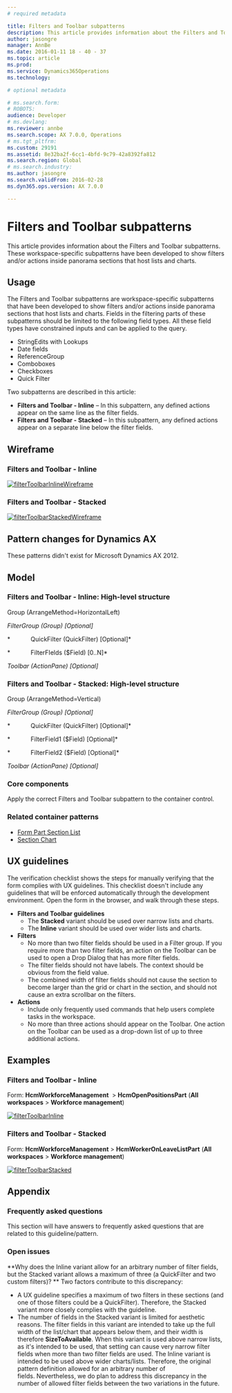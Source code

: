 ```yaml
---
# required metadata

title: Filters and Toolbar subpatterns
description: This article provides information about the Filters and Toolbar subpatterns. These workspace-specific subpatterns have been developed to show filters and/or actions inside panorama sections that host lists and charts.
author: jasongre
manager: AnnBe
ms.date: 2016-01-11 18 - 40 - 37
ms.topic: article
ms.prod: 
ms.service: Dynamics365Operations
ms.technology: 

# optional metadata

# ms.search.form: 
# ROBOTS: 
audience: Developer
# ms.devlang: 
ms.reviewer: annbe
ms.search.scope: AX 7.0.0, Operations
# ms.tgt_pltfrm: 
ms.custom: 29191
ms.assetid: 8e32ba2f-6cc1-4bfd-9c79-42a8392fa812
ms.search.region: Global
# ms.search.industry: 
ms.author: jasongre
ms.search.validFrom: 2016-02-28
ms.dyn365.ops.version: AX 7.0.0

---
```


# Filters and Toolbar subpatterns

This article provides information about the Filters and Toolbar subpatterns. These workspace-specific subpatterns have been developed to show filters and/or actions inside panorama sections that host lists and charts.

Usage
-----

The Filters and Toolbar subpatterns are workspace-specific subpatterns that have been developed to show filters and/or actions inside panorama sections that host lists and charts. Fields in the filtering parts of these subpatterns should be limited to the following field types. All these field types have constrained inputs and can be applied to the query.

-   StringEdits with Lookups
-   Date fields
-   ReferenceGroup
-   Comboboxes
-   Checkboxes
-   Quick Filter

Two subpatterns are described in this article:

-   **Filters and Toolbar - Inline** – In this subpattern, any defined actions appear on the same line as the filter fields.
-   **Filters and Toolbar - Stacked** – In this subpattern, any defined actions appear on a separate line below the filter fields.

## Wireframe
### Filters and Toolbar - Inline

[![filterToolbarInlineWireframe](./media/filtertoolbarinlinewireframe.png)](./media/filtertoolbarinlinewireframe.png)

### Filters and Toolbar - Stacked

[![filterToolbarStackedWireframe](./media/filtertoolbarstackedwireframe.png)](./media/filtertoolbarstackedwireframe.png)

## Pattern changes for Dynamics AX
These patterns didn't exist for Microsoft Dynamics AX 2012.

## Model
### Filters and Toolbar - Inline: High-level structure

Group (ArrangeMethod=HorizontalLeft)

*FilterGroup (Group) \[Optional\]*

*            QuickFilter (QuickFilter) \[Optional\]*

*            FilterFIelds ($Field) \[0..N\]*

*Toolbar (ActionPane) \[Optional\]*

### Filters and Toolbar - Stacked: High-level structure

Group (ArrangeMethod=Vertical)

*FilterGroup (Group) \[Optional\]*

*            QuickFilter (QuickFilter) \[Optional\]*

*            FilterField1 ($Field) \[Optional\]*

*            FilterField2 ($Field) \[Optional\]*

*Toolbar (ActionPane) \[Optional\]*

### Core components

Apply the correct Filters and Toolbar subpattern to the container control.

### Related container patterns

-   [Form Part Section List](section-list-form-pattern.md)
-   [Section Chart](section-chart-form-pattern.md)

## UX guidelines
The verification checklist shows the steps for manually verifying that the form complies with UX guidelines. This checklist doesn't include any guidelines that will be enforced automatically through the development environment. Open the form in the browser, and walk through these steps.

-   **Filters and Toolbar guidelines**
    -   The **Stacked** variant should be used over narrow lists and charts.
    -   The **Inline** variant should be used over wider lists and charts.
-   **Filters**
    -   No more than two filter fields should be used in a Filter group. If you require more than two filter fields, an action on the Toolbar can be used to open a Drop Dialog that has more filter fields.
    -   The filter fields should not have labels. The context should be obvious from the field value.
    -   The combined width of filter fields should not cause the section to become larger than the grid or chart in the section, and should not cause an extra scrollbar on the filters.
-   **Actions**
    -   Include only frequently used commands that help users complete tasks in the workspace.
    -   No more than three actions should appear on the Toolbar. One action on the Toolbar can be used as a drop-down list of up to three additional actions.

## Examples
### Filters and Toolbar - Inline

Form: **HcmWorkforceManagement**  &gt; **HcmOpenPositionsPart** (**All workspaces** &gt; **Workforce management**) 

[![filterToolbarInline](./media/filtertoolbarinline.png)](./media/filtertoolbarinline.png)

### Filters and Toolbar - Stacked

Form: **HcmWorkforceManagement** &gt; **HcmWorkerOnLeaveListPart** (**All workspaces** &gt; **Workforce management**) 

[![filterToolbarStacked](./media/filtertoolbarstacked.png)](./media/filtertoolbarstacked.png)

## Appendix
### Frequently asked questions

This section will have answers to frequently asked questions that are related to this guideline/pattern.

### Open issues

**Why does the Inline variant allow for an arbitrary number of filter fields, but the Stacked variant allows a maximum of three (a QuickFilter and two custom filters)? ** Two factors contribute to this discrepancy:

-   A UX guideline specifies a maximum of two filters in these sections (and one of those filters could be a QuickFilter). Therefore, the Stacked variant more closely complies with the guideline.
-   The number of fields in the Stacked variant is limited for aesthetic reasons. The filter fields in this variant are intended to take up the full width of the list/chart that appears below them, and their width is therefore **SizeToAvailable**. When this variant is used above narrow lists, as it's intended to be used, that setting can cause very narrow filter fields when more than two filter fields are used. The Inline variant is intended to be used above wider charts/lists. Therefore, the original pattern definition allowed for an arbitrary number of fields. Nevertheless, we do plan to address this discrepancy in the number of allowed filter fields between the two variations in the future.


